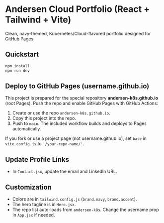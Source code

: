 # Andersen Cloud Portfolio (React + Tailwind + Vite)

Clean, navy-themed, Kubernetes/Cloud-flavored portfolio designed for GitHub Pages.

## Quickstart

```bash
npm install
npm run dev
```

## Deploy to GitHub Pages (username.github.io)

This project is prepared for the special repository **andersen-k8s.github.io** (root Pages). Push the repo and enable GitHub Pages with GitHub Actions:

1. Create or use the repo `andersen-k8s.github.io`.
2. Copy this project into the repo.
3. Push to `main`. The included workflow builds and deploys to Pages automatically.

If you fork or use a project page (not username.github.io), set `base` in `vite.config.js` to `'/your-repo-name/'`.

## Update Profile Links

- In `Contact.jsx`, update the email and LinkedIn URL.

## Customization

- Colors are in `tailwind.config.js` (`brand.navy`, `brand.accent`).
- The hero tagline is in `Hero.jsx`.
- The repo list auto-loads from `andersen-k8s`. Change the username prop in `App.jsx` if needed.
